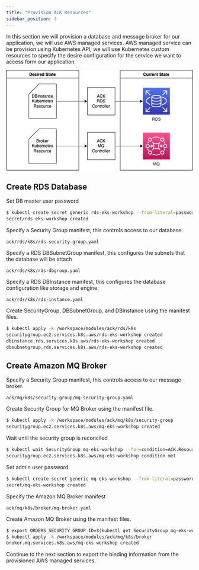 ```yaml
---
title: "Provision ACK Resources"
sidebar_position: 3
---
```


In this section we will provision a database and message broker for our application, we will use AWS managed services.
AWS managed service can be provision using Kubernetes API, we will use Kubernetes custom resources to specify the desire
configuration for the service we want to access form our application.


![ACK reconciler concept](./assets/ack-desired-current.jpg)

## Create RDS Database

Set DB master user password
```bash
$ kubectl create secret generic rds-eks-workshop --from-literal=password="$(date +%s | sha256sum | base64 | head -c 32)" --namespace default
secret/rds-eks-workshop created
```

Specify a Security Group manifest, this controls access to our database.
```file
ack/rds/k8s/rds-security-group.yaml
```
Specify a RDS DBSubnetGroup manifest, this configures the subnets that the database will be attach
```file
ack/rds/k8s/rds-dbgroup.yaml
```
Specify a RDS DBInstance manifest, this configures the database configuration like storage and engine.
```file
ack/rds/k8s/rds-instance.yaml
```

Create SecurityGroup, DBSubnetGroup, and DBInstance using the manifest files.
```bash
$ kubectl apply -k /workspace/modules/ack/rds/k8s
securitygroup.ec2.services.k8s.aws/rds-eks-workshop created
dbinstance.rds.services.k8s.aws/rds-eks-workshop created
dbsubnetgroup.rds.services.k8s.aws/rds-eks-workshop created
```
## Create Amazon MQ Broker 


Specify a Security Group manifest, this controls access to our message broker.
```file
ack/mq/k8s/security-group/mq-security-group.yaml
```

Create Security Group for MQ Broker using the manifest file.
```bash
$ kubectl apply -k /workspace/modules/ack/mq/k8s/security-group
securitygroup.ec2.services.k8s.aws/mq-eks-workshop created
```
Wait until the security group is reconciled
```bash
$ kubectl wait SecurityGroup mq-eks-workshop --for=condition=ACK.ResourceSynced --timeout=1m
securitygroup.ec2.services.k8s.aws/mq-eks-workshop condition met
```


Set admin user password
```bash
$ kubectl create secret generic mq-eks-workshop --from-literal=password="$(date +%s | sha256sum | base64 | head -c 32)" --namespace default
secret/mq-eks-workshop created
```

Specify the Amazon MQ Broker manifest
```file
ack/mq/k8s/broker/mq-broker.yaml
```

Create Amazon MQ Broker using the manifest files.
```bash
$ export ORDERS_SECURITY_GROUP_ID=$(kubectl get SecurityGroup mq-eks-workshop -o go-template='{{.status.id}}')
$ kubectl apply -k /workspace/modules/ack/mq/k8s/broker
broker.mq.services.k8s.aws/mq-eks-workshop created
```

Continue to the next section to export the binding information from the provisioned AWS managed services.

